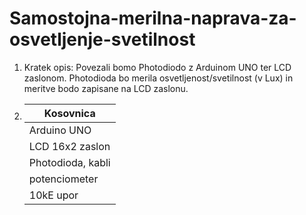 # Samostojna-merilna-naprava-za-osvetljenje-svetilnost
1. Kratek opis:
   Povezali bomo Photodiodo z Arduinom UNO ter LCD zaslonom. Photodioda bo merila osvetljenost/svetilnost (v Lux) in meritve bodo zapisane na LCD zaslonu.

2. | Kosovnica |
   |-----------|
   |Arduino UNO|
   |LCD 16x2 zaslon|
   |Photodioda, kabli|
   |potenciometer|
   |10kE upor|
